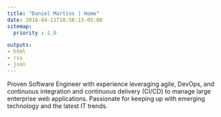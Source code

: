 ```yaml
---
title: "Daniel Martins | Home"
date: 2018-04-11T18:56:13-05:00
sitemap:
  priority : 1.0

outputs:
- html
- rss
- json
---
```

<p>Proven Software Engineer with experience leveraging agile, DevOps, and continuous integration and continuous delivery (CI/CD) to manage large enterprise web applications. Passionate for keeping up with emerging technology and the latest IT trends.</p>
